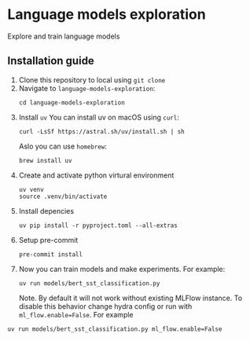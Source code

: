 # Language models exploration

Explore and train language models

## Installation guide

1. Clone this repository to local using `git clone`
2. Navigate to `language-models-exploration`:
   ```
   cd language-models-exploration
   ```
3. Install `uv` You can install uv on macOS using `curl`:
   ```
   curl -LsSf https://astral.sh/uv/install.sh | sh
   ```
   Aslo you can use `homebrew`:
   ```
   brew install uv
   ```
4. Create and activate python virtural environment
   ```
   uv venv
   source .venv/bin/activate
   ```
5. Install depencies
   ```
   uv pip install -r pyproject.toml --all-extras
   ```
6. Setup pre-commit
   ```
   pre-commit install
   ```
7. Now you can train models and make experiments. For example:
   ```
   uv run models/bert_sst_classification.py
   ```
   Note. By default it will not work without existing MLFlow instance. To disable this
   behavior change hydra config or run with `ml_flow.enable=False`. For example

```
uv run models/bert_sst_classification.py ml_flow.enable=False
```
